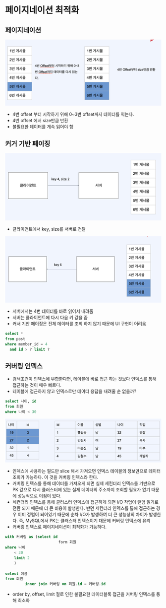 # 페이지네이션 최적화

## 페이지네이션

![](images/pagination-001.png)

* 4번 offset 부터 시작하기 위해 0~3번 offset까지 데이터를 익는다.
* 4번 offset 에서 size만큼 반환
* 불필요한 데이터를 계속 읽어야 함

## 커거 기반 페이징

![](images/pagination-002.png)

* 클라이언트에서 key, size를 서버로 전달

![](images/pagination-003.png)

* 서버에서는 4번 데이터를 바로 읽어서 내려줌
* 서버는 클라이언트에 다시 다음 키 값을 줌
* 커서 기반 페이징은 전체 데이터를 조회 하지 않기 때문에 UI 구현이 어려움

```sql
select *
from post
where member_id = 4
  and id > ? limit ?
```

## 커버링 인덱스

* 검색조건이 인덱스에 부합한다면, 테이블에 바로 접근 하는 것보다 인덱스를 통해 접근하는 것이 매우 빠르다.
* 테이블에 접근하지 않고 인덱스로만 데이터 응답을 내려줄 순 없을까?

```sql
select 나이, id
from 회원
where 나이 < 30
```

![](images/pagination-004.png)

* 인덱스에 사용하는 필드만 slice 해서 가져오면 인덱스 테이블의 정보만으로 데이터 조회가 가능하다. 이 것을 커버링 인덱스라 한다.
* 커버링 인덱스를 통해 데이터를 가져오게 되면 실제 세컨더리 인덱스를 기반으로 PK 값으로 다시 클러스터에 있는 실제 데이터의 주소까지 조회할 필요가 없기 때문에 성능적으로 이점이 있다.
* 세컨더리 인덱스를 통해 클러스터 인덱스에 접근하게 되면 I/O 작업이 랜덤 읽기로 전환 되기 때문에 더 큰 비용이 발생한다. 반면 세컨더리 인덱스를 톨해 접근하는 경우 이미 정렬이 되어있기 때문에 순차 I/O가 발생하여 더 큰 성능상의 차이가 발생한다. 즉, MySQL에서 PK는 클러스터 인덱스이기 대문에 커버링 인덱스에 유리
* 커버링 인덱스로 페이지네이션이 최적화가 가능하다.

```sql
with 커버링 as (select id
                        form 회원
where 나이
    < 30
    limit 2
    )

select 이름
from 회원
         inner join 커버링 on 회원.id = 커버링.id
```
* order by, offset, limit 절로 인한 불필요한 데이터블록 접근을 커버링 인덱스를 통해 최소화